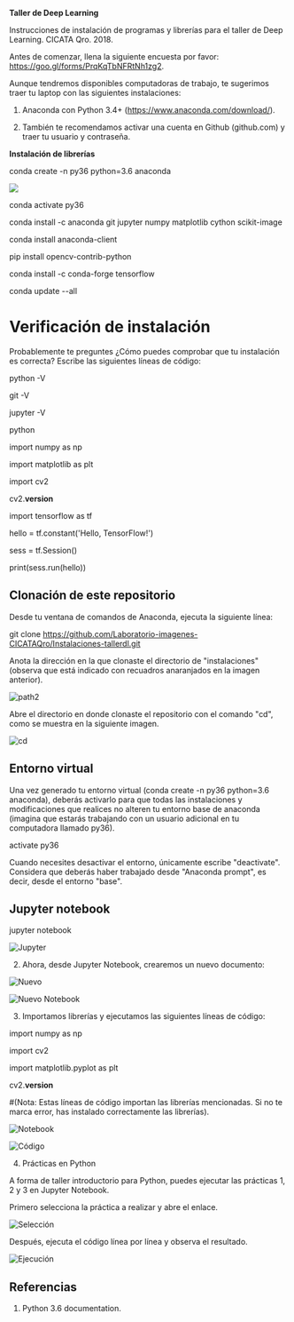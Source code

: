 __Taller de Deep Learning__

Instrucciones de instalación de programas y librerías para el taller de Deep Learning. CICATA Qro. 2018.

Antes de comenzar, llena la siguiente encuesta por favor: https://goo.gl/forms/PrqKqTbNFRtNh1zg2.


Aunque tendremos disponibles computadoras de trabajo, te sugerimos traer tu laptop con las siguientes instalaciones:

1) Anaconda con Python 3.4+ (https://www.anaconda.com/download/).

2) También te recomendamos activar una cuenta en Github (github.com) y traer tu usuario y contraseña.


__Instalación de librerías__

conda create -n py36 python=3.6 anaconda

![](https://drive.google.com/open?id=15VkJLadSJNcRi_edFhtFt7o5TbqBDw04Rt4G5CLT3LI)

conda activate py36

conda install -c anaconda git jupyter numpy matplotlib cython scikit-image

conda install anaconda-client

pip install opencv-contrib-python

conda install -c conda-forge tensorflow  

conda update --all


# Verificación de instalación

Probablemente te preguntes ¿Cómo puedes comprobar que tu instalación es correcta? Escribe las siguientes líneas de código:

python -V

git -V

jupyter -V

python

import numpy as np

import matplotlib as plt

import cv2

cv2.__version__

import tensorflow as tf

hello = tf.constant('Hello, TensorFlow!')

sess = tf.Session()

print(sess.run(hello))


## Clonación de este repositorio

Desde tu ventana de comandos de Anaconda, ejecuta la siguiente línea:

git clone https://github.com/Laboratorio-imagenes-CICATAQro/Instalaciones-tallerdl.git



Anota la dirección en la que clonaste el directorio de "instalaciones" (observa que está indicado con recuadros anaranjados en la imagen anterior).

![path2](https://github.com/SandraFB/instalaciones/blob/master/imagen4.jpg)


Abre el directorio en donde clonaste el repositorio con el comando "cd", como se muestra en la siguiente imagen.


![cd](https://github.com/SandraFB/instalaciones/blob/master/imagen14.jpg)



## Entorno virtual

Una vez generado tu entorno virtual (conda create -n py36 python=3.6 anaconda), deberás activarlo para que todas las instalaciones y modificaciones que realices no alteren tu entorno base de anaconda (imagina que estarás trabajando con un usuario adicional en tu computadora llamado py36).

activate py36

Cuando necesites desactivar el entorno, únicamente escribe "deactivate". Considera que deberás haber trabajado desde "Anaconda prompt", es decir, desde el entorno "base".




## Jupyter notebook



jupyter notebook


![Jupyter](https://github.com/SandraFB/instalaciones/blob/master/imagen15.jpg)



2. Ahora, desde Jupyter Notebook, crearemos un nuevo documento:


![Nuevo](https://github.com/SandraFB/instalaciones/blob/master/imagen3.jpg)


![Nuevo Notebook](https://github.com/SandraFB/instalaciones/blob/master/imagen6.jpg)


3. Importamos librerías y ejecutamos las siguientes líneas de código:

import numpy as np

import cv2

import matplotlib.pyplot as plt

cv2.__version__

#(Nota: Estas líneas de código importan las librerías mencionadas. Si no te marca error, has instalado correctamente las librerías).


![Notebook](https://github.com/SandraFB/instalaciones/blob/master/imagen7.jpg)


![Código](https://github.com/SandraFB/instalaciones/blob/master/imagen8.jpg)


4. Prácticas en Python

A forma de taller introductorio para Python, puedes ejecutar las prácticas 1, 2 y 3 en Jupyter Notebook.

Primero selecciona la práctica a realizar y abre el enlace.


![Selección](https://github.com/SandraFB/instalaciones/blob/master/imagen9.jpg)


Después, ejecuta el código línea por línea y observa el resultado.


![Ejecución](https://github.com/SandraFB/instalaciones/blob/master/imagen10.jpg)



## Referencias

1. Python 3.6 documentation.

